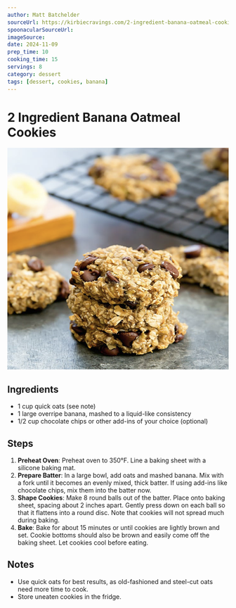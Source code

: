 ```yaml
---
author: Matt Batchelder
sourceUrl: https://kirbiecravings.com/2-ingredient-banana-oatmeal-cookies/#recipe
spoonacularSourceUrl: 
imageSource: 
date: 2024-11-09
prep_time: 10
cooking_time: 15
servings: 8
category: dessert
tags: [dessert, cookies, banana]
---
```

# 2 Ingredient Banana Oatmeal Cookies

![Image of 2 Ingredient Banana Oatmeal Cookies](../img/2-ingredient-banana-oatmeal-cookies.jpeg)

## Ingredients
- 1 cup quick oats (see note)
- 1 large overripe banana, mashed to a liquid-like consistency
- 1/2 cup chocolate chips or other add-ins of your choice (optional)

## Steps
1. **Preheat Oven**: Preheat oven to 350°F. Line a baking sheet with a silicone baking mat.
2. **Prepare Batter**: In a large bowl, add oats and mashed banana. Mix with a fork until it becomes an evenly mixed, thick batter. If using add-ins like chocolate chips, mix them into the batter now.
3. **Shape Cookies**: Make 8 round balls out of the batter. Place onto baking sheet, spacing about 2 inches apart. Gently press down on each ball so that it flattens into a round disc. Note that cookies will not spread much during baking.
4. **Bake**: Bake for about 15 minutes or until cookies are lightly brown and set. Cookie bottoms should also be brown and easily come off the baking sheet. Let cookies cool before eating.

## Notes
- Use quick oats for best results, as old-fashioned and steel-cut oats need more time to cook.
- Store uneaten cookies in the fridge.
